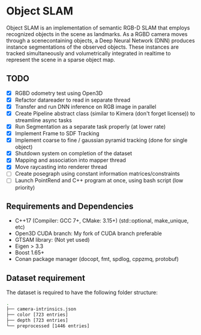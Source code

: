 # Object SLAM

Object SLAM is an implementation of semantic RGB-D SLAM that employs recognized objects in the scene as landmarks. As a RGBD camera moves through a scenecontaining objects, a Deep Neural Network (DNN) produces instance segmentations of the observed objects. These instances are tracked simultaneously and volumetrically integrated in realtime to represent the scene in a sparse object map.

## TODO

- [x] RGBD odometry test using Open3D
- [x] Refactor datareader to read in separate thread
- [x] Transfer and run DNN inference on RGB image in parallel
- [x] Create Pipeline abstract class (similar to Kimera (don't forget license)) to streamline async tasks
- [x] Run Segmentation as a separate task properly (at lower rate)
- [x] Implement Frame to SDF Tracking
- [x] Implement coarse to fine / gaussian pyramid tracking (done for single object)
- [x] Shutdown system on completion of the dataset
- [x] Mapping and association into mapper thread
- [x] Move raycasting into renderer thread
- [ ] Create posegraph using constant information matrices/constraints
- [ ] Launch PointRend and C++ program at once, using bash script (low priority)

## Requirements and Dependencies

- C++17 (Compiler: GCC 7+, CMake: 3.15+) (std::optional, make_unique, etc)
- Open3D CUDA branch: My fork of CUDA branch preferable
- GTSAM library: (Not yet used)
- Eigen > 3.3
- Boost 1.65+
- Conan package manager (docopt, fmt, spdlog, cppzmq, protobuf)

## Dataset requirement

The dataset is required to have the following folder structure:
```bash
.
├── camera-intrinsics.json
├── color [723 entries]
├── depth [723 entries]
└── preprocessed [1446 entries]
```



